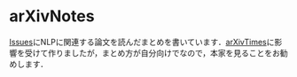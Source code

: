 # arXivNotes

[Issues](https://github.com/jojonki/arXivNotes/issues)にNLPに関連する論文を読んだまとめを書いています．[arXivTimes](https://github.com/arXivTimes/arXivTimes)に影響を受けて作りましたが，まとめ方が自分向けでなので，本家を見ることをお勧めします．
